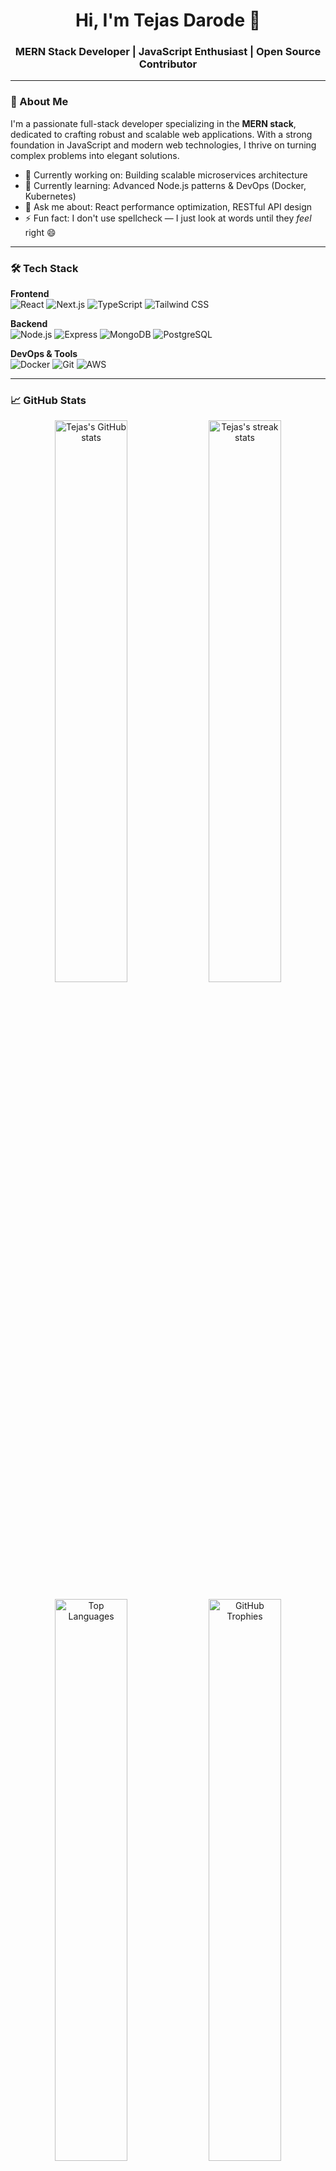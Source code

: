 <h1 align="center">Hi, I'm Tejas Darode 👋</h1>
<h3 align="center">MERN Stack Developer | JavaScript Enthusiast | Open Source Contributor</h3>

---

### 🚀 About Me

I'm a passionate full-stack developer specializing in the **MERN stack**, dedicated to crafting robust and scalable web applications. With a strong foundation in JavaScript and modern web technologies, I thrive on turning complex problems into elegant solutions.

- 🔭 Currently working on: Building scalable microservices architecture
- 🌱 Currently learning: Advanced Node.js patterns & DevOps (Docker, Kubernetes)
- 💬 Ask me about: React performance optimization, RESTful API design
- ⚡ Fun fact: I don't use spellcheck — I just look at words until they *feel* right 😄

---

### 🛠 Tech Stack

**Frontend**  
![React](https://img.shields.io/badge/-React-61DAFB?logo=react&logoColor=white&style=flat)
![Next.js](https://img.shields.io/badge/-Next.js-000000?logo=next.js&logoColor=white&style=flat)
![TypeScript](https://img.shields.io/badge/-TypeScript-3178C6?logo=typescript&logoColor=white&style=flat)
![Tailwind CSS](https://img.shields.io/badge/-Tailwind_CSS-38B2AC?logo=tailwind-css&logoColor=white&style=flat)

**Backend**  
![Node.js](https://img.shields.io/badge/-Node.js-339933?logo=node.js&logoColor=white&style=flat)
![Express](https://img.shields.io/badge/-Express-000000?logo=express&logoColor=white&style=flat)
![MongoDB](https://img.shields.io/badge/-MongoDB-47A248?logo=mongodb&logoColor=white&style=flat)
![PostgreSQL](https://img.shields.io/badge/-PostgreSQL-4169E1?logo=postgresql&logoColor=white&style=flat)

**DevOps & Tools**  
![Docker](https://img.shields.io/badge/-Docker-2496ED?logo=docker&logoColor=white&style=flat)
![Git](https://img.shields.io/badge/-Git-F05032?logo=git&logoColor=white&style=flat)
![AWS](https://img.shields.io/badge/-AWS-232F3E?logo=amazon-aws&logoColor=white&style=flat)

---

### 📈 GitHub Stats

<p align="center">
  <img width="48%" src="https://github-readme-stats.vercel.app/api?username=tejasdarode&show_icons=true&theme=radical&count_private=true" alt="Tejas's GitHub stats" />
  <img width="48%" src="https://github-readme-streak-stats.herokuapp.com/?user=tejasdarode&theme=radical" alt="Tejas's streak stats" />
</p>

<p align="center">
  <img width="48%" src="https://github-readme-stats.vercel.app/api/top-langs/?username=tejasdarode&layout=compact&theme=radical&langs_count=8" alt="Top Languages" />
  <img width="48%" src="https://github-profile-trophy.vercel.app/?username=tejasdarode&theme=radical&row=2&column=3&margin-w=15" alt="GitHub Trophies" />
</p>

---

### 📫 Let's Connect

<p align="center">
  <a href="https://linkedin.com/in/tejas-darode-15a257218" target="_blank">
    <img src="https://img.shields.io/badge/-LinkedIn-0A66C2?logo=linkedin&logoColor=white&style=for-the-badge" alt="LinkedIn" />
  </a>
  <a href="mailto:tejasdarode17@gmail.com">
    <img src="https://img.shields.io/badge/-Email-EA4335?logo=gmail&logoColor=white&style=for-the-badge" alt="Email" />
  </a>
  <a href="https://twitter.com/tejasdarode17" target="_blank">
    <img src="https://img.shields.io/badge/-Twitter-1DA1F2?logo=twitter&logoColor=white&style=for-the-badge" alt="Twitter" />
  </a>
  <a href="https://leetcode.com/tejasdarode/" target="_blank">
    <img src="https://img.shields.io/badge/-LeetCode-FFA116?logo=leetcode&logoColor=white&style=for-the-badge" alt="LeetCode" />
  </a>
</p>
